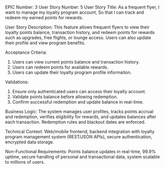 EPIC Number: 3
User Story Number: 5
User Story Title: As a frequent flyer, I want to manage my loyalty program account, So that I can track and redeem my earned points for rewards.

User Story Description: This feature allows frequent flyers to view their loyalty points balance, transaction history, and redeem points for rewards such as upgrades, free flights, or lounge access. Users can also update their profile and view program benefits.

Acceptance Criteria:
1. Users can view current points balance and transaction history.
2. Users can redeem points for available rewards.
3. Users can update their loyalty program profile information.

Validations:
1. Ensure only authenticated users can access their loyalty account.
2. Validate points balance before allowing redemption.
3. Confirm successful redemption and update balance in real-time.

Business Logic: The system manages user profiles, tracks points accrual and redemption, verifies eligibility for rewards, and updates balances after each transaction. Redemption rules and blackout dates are enforced.

Technical Context: Web/mobile frontend, backend integration with loyalty program management system (REST/JSON APIs), secure authentication, encrypted data storage.

Non-Functional Requirements: Points balance updates in real-time, 99.9% uptime, secure handling of personal and transactional data, system scalable to millions of users.